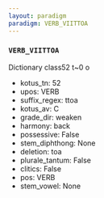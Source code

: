 ```yaml
---
layout: paradigm
paradigm: VERB_VIITTOA
---
```

### ` VERB_VIITTOA `

Dictionary class52 t~0 o
* kotus_tn: 52
* upos: VERB
* suffix_regex: ttoa
* kotus_av: C
* grade_dir: weaken
* harmony: back
* possessive: False
* stem_diphthong: None
* deletion: toa
* plurale_tantum: False
* clitics: False
* pos: VERB
* stem_vowel: None
